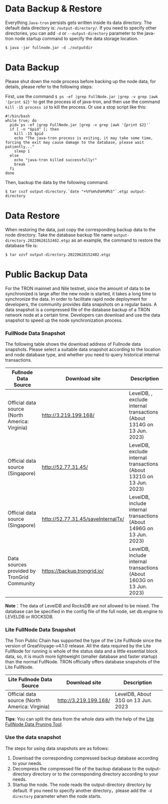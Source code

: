 # Data Backup & Restore

Everything `Java-tron` persists gets written inside its data directory. The default data directory is: `/output-directory/`. If you need to specify other directories, you can add `-d` or `--output-directory` parameter to the java-tron node startup command to specify the data storage location.

```
$ java -jar fullnode.jar -d ./outputdir
```

# Data Backup
Please shut down the node process before backing up the node data, for details, please refer to the following steps:

First, use the command `$ ps -ef |grep FullNode.jar |grep -v grep |awk '{print $2}'` to get the process id of java-tron, and then use the command `kill -15 process id` to kill the process. Or use a stop script like this:

```
#!/bin/bash
while true; do
  pid=`ps -ef |grep FullNode.jar |grep -v grep |awk '{print $2}'`
  if [ -n "$pid" ]; then
    kill -15 $pid
    echo "The java-tron process is exiting, it may take some time, forcing the exit may cause damage to the database, please wait patiently..."
    sleep 1
  else
    echo "java-tron killed successfully!"
    break
  fi
done
```

Then, backup the data by the following command.

```
$ tar cvzf output-directory.`date "+%Y%m%d%H%M%S"`.etgz output-directory
```

# Data Restore

When restoring the data, just copy the corresponding backup data to the node directory. Take the database backup file name `output-directory.20220628152402.etgz` as an example, the command to restore the database file is:

```
$ tar xzvf output-directory.20220628152402.etgz
```

# Public Backup Data 

For the TRON mainnet and Nile testnet, since the amount of data to be synchronized is large after the new node is started, it takes a long time to synchronize the data. In order to facilitate rapid node deployment for developers, the community provides data snapshots on a regular basis. A data snapshot is a compressed file of the database backup of a TRON network node at a certain time. Developers can download and use the data snapshot to speed up the node synchronization process.

### FullNode Data Snapshot

The following table shows the download address of Fullnode data snapshots. Please select a suitable data snapshot according to the location and node database type, and whether you need to query historical internal transactions.


| Fullnode Data Source | Download site | Description |
| -------- | -------- | -------- |
| Official data source (North America: Virginia)   | http://3.219.199.168/     | LevelDB, , exclude internal transactions (About 1314G on 13 Jun. 2023)     |
| Official data source (Singapore)    | http://52.77.31.45/     | 	LevelDB, exclude internal transactions (About 1321G on 13 Jun. 2023)     |
| Official data source (Singapore)    | http://52.77.31.45/saveInternalTx/    | LevelDB, include internal transactions (About 1496G on 13 Jun. 2023)     |
| Data sources provided by  TronGrid Community     | https://backup.trongrid.io/    | LevelDB, include internal transactions (About 1603G on 13 Jun. 2023)     |



**Note**：The data of LevelDB and RocksDB are not allowed to be mixed. The database can be specified in the config file of the full node, set db.engine to LEVELDB or ROCKSDB. 



### Lite FullNode Data Snapshot


The Tron Public Chain has supported the type of the Lite FullNode since the version of GreatVoyage-v4.1.0 release. All the data required by the Lite FullNode for running is whole of the status data and a little essential block data, so, it is much more lightweight (smaller database and faster startup) than the normal FullNode. TRON officially offers database snapshots of the Lite FullNode.


| Lite Fullnode Data Source | Download site | Description |
| -------- | -------- | -------- |
| Official data source (North America: Virginia)  | http://3.219.199.168/     | LevelDB, About 31G on 13 Jun. 2023  |


**Tips**: You can split the data from the whole data with the help of the [Lite FullNode Data Pruning Tool](../../using_javatron/toolkit/#lite-fullnode-data-pruning).

### Use the data snapshot 


The steps for using data snapshots are as follows:

1. Download the corresponding compressed backup database according to your needs.
2. Decompress the compressed file of the backup database to the output-directory directory or to the corresponding directory according to your needs.
3. Startup the node. The node reads the output-directory directory by default. If you need to specify another directory，please add the `-d directory` parameter when the node starts.

